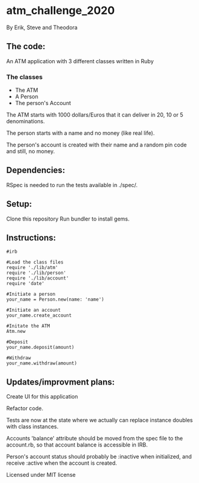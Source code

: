# atm_challenge_2020
By Erik, Steve and Theodora

## The code:
An ATM application with 3 different classes written in Ruby

### The classes
- The ATM</br>
- A Person</br>
- The person's Account 

The ATM starts with 1000 dollars/Euros that it can deliver in 20, 10 or 5 denominations.

The person starts with a name and no money (like real life).

The person's account is created with their name and a random pin code and still, no money.

## Dependencies: 

RSpec is needed to run the tests available in ./spec/.

## Setup: 

Clone this repository 
Run bundler to install gems.

## Instructions: 

``` 
#irb

#Load the class files
require './lib/atm'
require './lib/person'
require './lib/account'
require 'date'

#Initiate a person
your_name = Person.new(name: 'name')

#Initiate an account
your_name.create_account

#Initate the ATM 
Atm.new 

#Deposit
your_name.deposit(amount)

#Withdraw
your_name.withdraw(amount)
```



## Updates/improvment plans:

Create UI for this application

Refactor code.

Tests are now at the state where we actually can replace instance doubles with class instances.

Accounts 'balance' attribute should be moved from the spec file to the account.rb, so that account balance is accessible in IRB.

Person's account status should probably be :inactive when initialized, and receive :active when the account is created.


Licensed under MIT license
